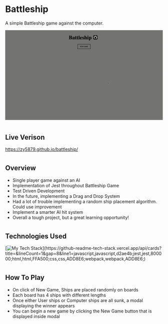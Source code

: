 # Battleship

A simple Battleship game against the computer.

![Game Process](https://github.com/Zy5879/battleship/blob/main/src/assets/battleship_demo.gif)

#

## Live Verison

https://zy5879.github.io/battleship/

#

## Overview

- Single player game against an AI
- Implementation of Jest throughout Battleship Game
- Test Driven Development
- In the future, implementing a Drag and Drop System
- Had a lot of trouble implementing a random ship placement algorithm. Could use improvement
- Implement a smarter AI hit system
- Overall a tough project, but a great learning opportunity!

#

## Technologies Used

[![My Tech Stack](https://github-readme-tech-stack.vercel.app/api/cards?title=&lineCount=1&gap=8&line1=javascript,javascript,d2ae4b;jest,jest,800000;html,html,FFA500;css,css,ADD8E6;webpack,webpack,ADD8E6;)](https://github-readme-tech-stack.vercel.app/api/cards?title=&lineCount=1&gap=8&line1=javascript,javascript,d2ae4b;jest,jest,800000;html,html,FFA500;css,css,ADD8E6;webpack,webpack,ADD8E6;)

#

## How To Play

- On click of New Game, Ships are placed randomly on boards
- Each board has 4 ships with different lengths
- Once either User ships or Computer ships are all sunk, a modal displaying the winner appears
- You can begin a new game by clicking the New Game button that is displayed inside modal

#
